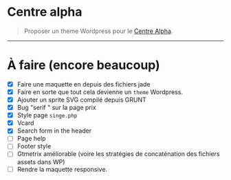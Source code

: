 # Centre alpha
> Proposer un theme Wordpress pour le [Centre Alpha](http://www.centrealfa.be/).

--------------------------------------------------------------------------------

# À faire (encore beaucoup)
- [x] Faire une maquette en depuis des fichiers jade
- [x] Faire en sorte que tout cela devienne un `theme` Wordpress.
- [x] Ajouter un sprite SVG compilé depuis GRUNT
- [x] Bug "serif " sur la page prix
- [x] Style page `singe.php`
- [x] Vcard
- [x] Search form in the header
- [ ] Page help
- [ ] Footer style
- [ ] Gtmetrix améliorable (voire les stratégies de concaténation des fichiers assets dans WP)
- [ ] Rendre la maquette responsive.
